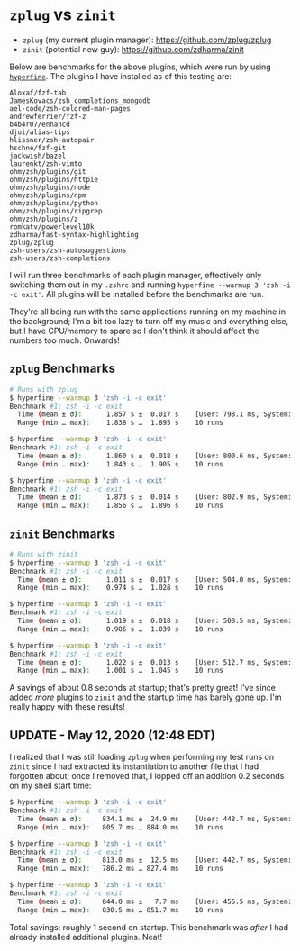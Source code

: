 # `zplug` vs `zinit`

- `zplug` (my current plugin manager): https://github.com/zplug/zplug
- `zinit` (potential new guy): https://github.com/zdharma/zinit

Below are benchmarks for the above plugins, which were run by using [`hyperfine`](https://github.com/sharkdp/hyperfine). The plugins I have installed as of this testing are:

```
Aloxaf/fzf-tab
JamesKovacs/zsh_completions_mongodb
ael-code/zsh-colored-man-pages
andrewferrier/fzf-z
b4b4r07/enhancd
djui/alias-tips
hlissner/zsh-autopair
hschne/fzf-git
jackwish/bazel
laurenkt/zsh-vimto
ohmyzsh/plugins/git
ohmyzsh/plugins/httpie
ohmyzsh/plugins/node
ohmyzsh/plugins/npm
ohmyzsh/plugins/python
ohmyzsh/plugins/ripgrep
ohmyzsh/plugins/z
romkatv/powerlevel10k
zdharma/fast-syntax-highlighting
zplug/zplug
zsh-users/zsh-autosuggestions
zsh-users/zsh-completions
```

I will run three benchmarks of each plugin manager, effectively only switching them out in my `.zshrc` and running `hyperfine --warmup 3 'zsh -i -c exit'`. All plugins will be installed before the benchmarks are run.

They're all being run with the same applications running on my machine in the background; I'm a bit too lazy to turn off my music and everything else, but I have CPU/memory to spare so I don't think it should affect the numbers too much. Onwards!

## `zplug` Benchmarks

```bash
# Runs with zplug
$ hyperfine --warmup 3 'zsh -i -c exit'
Benchmark #1: zsh -i -c exit
  Time (mean ± σ):      1.857 s ±  0.017 s    [User: 798.1 ms, System: 1111.2 ms]
  Range (min … max):    1.838 s …  1.895 s    10 runs

$ hyperfine --warmup 3 'zsh -i -c exit'
Benchmark #1: zsh -i -c exit
  Time (mean ± σ):      1.860 s ±  0.018 s    [User: 800.6 ms, System: 1114.3 ms]
  Range (min … max):    1.843 s …  1.905 s    10 runs

$ hyperfine --warmup 3 'zsh -i -c exit'
Benchmark #1: zsh -i -c exit
  Time (mean ± σ):      1.873 s ±  0.014 s    [User: 802.9 ms, System: 1124.2 ms]
  Range (min … max):    1.856 s …  1.896 s    10 runs
```

## `zinit` Benchmarks

```bash
# Runs with zinit
$ hyperfine --warmup 3 'zsh -i -c exit'
Benchmark #1: zsh -i -c exit
  Time (mean ± σ):      1.011 s ±  0.017 s    [User: 504.0 ms, System: 493.2 ms]
  Range (min … max):    0.974 s …  1.028 s    10 runs

$ hyperfine --warmup 3 'zsh -i -c exit'
Benchmark #1: zsh -i -c exit
  Time (mean ± σ):      1.019 s ±  0.018 s    [User: 508.5 ms, System: 496.6 ms]
  Range (min … max):    0.986 s …  1.039 s    10 runs

$ hyperfine --warmup 3 'zsh -i -c exit'
Benchmark #1: zsh -i -c exit
  Time (mean ± σ):      1.022 s ±  0.013 s    [User: 512.7 ms, System: 496.8 ms]
  Range (min … max):    1.001 s …  1.045 s    10 runs
```

A savings of about 0.8 seconds at startup; that's pretty great! I've since added _more_ plugins to `zinit` and the startup time has barely gone up. I'm really happy with these results!

## UPDATE - May 12, 2020 (12:48 EDT)

I realized that I was still loading `zplug` when performing my test runs on `zinit` since I had extracted its instantiation to another file that I had forgotten about; once I removed that, I lopped off an addition 0.2 seconds on my shell start time:

```bash
$ hyperfine --warmup 3 'zsh -i -c exit'
Benchmark #1: zsh -i -c exit
  Time (mean ± σ):     834.1 ms ±  24.9 ms    [User: 448.7 ms, System: 389.2 ms]
  Range (min … max):   805.7 ms … 884.0 ms    10 runs

$ hyperfine --warmup 3 'zsh -i -c exit'
Benchmark #1: zsh -i -c exit
  Time (mean ± σ):     813.0 ms ±  12.5 ms    [User: 442.7 ms, System: 378.2 ms]
  Range (min … max):   786.2 ms … 827.4 ms    10 runs

$ hyperfine --warmup 3 'zsh -i -c exit'
Benchmark #1: zsh -i -c exit
  Time (mean ± σ):     844.0 ms ±   7.7 ms    [User: 456.5 ms, System: 395.1 ms]
  Range (min … max):   830.5 ms … 851.7 ms    10 runs
```

Total savings: roughly 1 second on startup. This benchmark was _after_ I had already installed additional plugins. Neat!